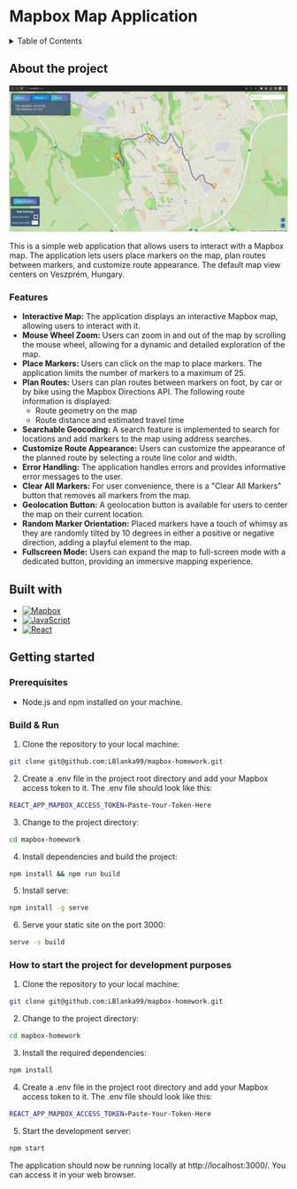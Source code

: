# Mapbox Map Application

<a name="readme-top"></a>

<!-- TABLE OF CONTENTS -->
<details>
  <summary>Table of Contents</summary>
  <ol>
    <li>
      <a href="#about-the-project">About the project</a>
      <ul>
        <li><a href="#features">Features</a></li>
      </ul>
    </li>
    <li>
      <a href="#built-with">Built with</a>
    </li>
    <li>
      <a href="#getting-started">Getting started</a>
		 <ul>
        <li><a href="#prerequisites">Prerequisites</a></li>
	<li><a href="#build-and-run">Build & Run</a></li>
        <li><a href="#how-to-start-the-project-for-development-purposes">How to start the project for development purposes</a></li>
     </ul>
    </li>
  </ol>
</details>

## About the project
![About The Project Screenshot][screenshot]

This is a simple web application that allows users to interact with a Mapbox map.
The application lets users place markers on the map, plan routes between markers, and customize route appearance.
The default map view centers on Veszprém, Hungary.

### Features
- **Interactive Map:** The application displays an interactive Mapbox map, allowing users to interact with it.
- **Mouse Wheel Zoom:** Users can zoom in and out of the map by scrolling the mouse wheel, allowing for a dynamic and detailed exploration of the map.
- **Place Markers:** Users can click on the map to place markers. The application limits the number of markers to a maximum of 25.
- **Plan Routes:** Users can plan routes between markers on foot, by car or by bike using the Mapbox Directions API. The following route information is displayed:
  - Route geometry on the map
  - Route distance and estimated travel time
- **Searchable Geocoding:** A search feature is implemented to search for locations and add markers to the map using address searches.
- **Customize Route Appearance:** Users can customize the appearance of the planned route by selecting a route line color and width.
- **Error Handling:** The application handles errors and provides informative error messages to the user.
- **Clear All Markers:** For user convenience, there is a "Clear All Markers" button that removes all markers from the map.
- **Geolocation Button:** A geolocation button is available for users to center the map on their current location.
- **Random Marker Orientation:** Placed markers have a touch of whimsy as they are randomly tilted by 10 degrees in either a positive or negative direction, adding a playful element to the map.
- **Fullscreen Mode:** Users can expand the map to full-screen mode with a dedicated button, providing an immersive mapping experience.

## Built with
* [![Mapbox][mapbox-gl.js]][mapbox-url]
* [![JavaScript][js]][js-url]
* [![React][react.js]][react-url]

## Getting started
### Prerequisites
- Node.js and npm installed on your machine.

<a name="build-and-run"></a>
### Build & Run
1. Clone the repository to your local machine:
```sh
git clone git@github.com:LBlanka99/mapbox-homework.git
```

2. Create a .env file in the project root directory and add your Mapbox access token to it. The .env file should look like this:
```sh
REACT_APP_MAPBOX_ACCESS_TOKEN=Paste-Your-Token-Here
```

3. Change to the project directory:
```sh
cd mapbox-homework
```

4. Install dependencies and build the project:
```sh
npm install && npm run build
```

5. Install serve:
```sh
npm install -g serve
```

6. Serve your static site on the port 3000:
```sh
serve -s build
```

### How to start the project for development purposes
1. Clone the repository to your local machine:
```sh
git clone git@github.com:LBlanka99/mapbox-homework.git
```

2. Change to the project directory:
```sh
cd mapbox-homework
```

3. Install the required dependencies:
```sh
npm install
```

4. Create a .env file in the project root directory and add your Mapbox access token to it. The .env file should look like this:
```sh
REACT_APP_MAPBOX_ACCESS_TOKEN=Paste-Your-Token-Here
```

5. Start the development server:
```sh
npm start
```

The application should now be running locally at http://localhost:3000/. You can access it in your web browser.



<!-- MARKDOWN LINKS & IMAGES -->
[react.js]: https://img.shields.io/badge/react-%2320232a.svg?style=for-the-badge&logo=react&logoColor=%2361DAFB
[react-url]: https://react.dev/
[mapbox-gl.js]: https://img.shields.io/badge/Mapbox-000000.svg?style=for-the-badge&logo=Mapbox&logoColor=white
[mapbox-url]: https://www.mapbox.com/
[js]: https://img.shields.io/badge/JavaScript-F7DF1E.svg?style=for-the-badge&logo=JavaScript&logoColor=black
[js-url]: https://www.javascript.com/
[screenshot]: images/screenshot1.png
